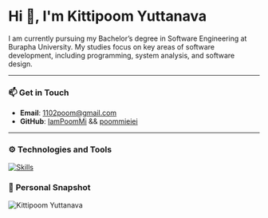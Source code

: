 # Hi 👋, I'm Kittipoom Yuttanava

I am currently pursuing my Bachelor’s degree in Software Engineering at Burapha University. My studies focus on key areas of software development, including programming, system analysis, and software design.

---

### 📫 **Get in Touch**
- **Email**: 1102poom@gmail.com
- **GitHub**: [IamPoomMi](https://github.com/IamPoomMi) && [poommieiei](https://github.com/poommieiei)

---

### ⚙️ **Technologies and Tools**

[![Skills](https://skillicons.dev/icons?i=typescript,js,java,html,css,php,react,laravel,nodejs,express,tailwind,bootstrap,java,mysql,postgresql,git,postman,docker)](https://skillicons.dev)



### 📸 **Personal Snapshot**
![Kittipoom Yuttanava](https://profile-poommieiei.web.app/assets/images/poom5.JPEG)


